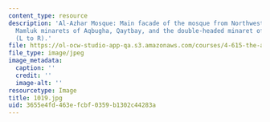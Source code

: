 ```yaml
---
content_type: resource
description: 'Al-Azhar Mosque: Main facade of the mosque from Northwest with the three
  Mamluk minarets of Aqbugha, Qaytbay, and the double-headed minaret of al-Ghuri from
  (L to R).'
file: https://ol-ocw-studio-app-qa.s3.amazonaws.com/courses/4-615-the-architecture-of-cairo-spring-2002/3655e4fd463efcbf0359b1302c44283a_1019.jpg
file_type: image/jpeg
image_metadata:
  caption: ''
  credit: ''
  image-alt: ''
resourcetype: Image
title: 1019.jpg
uid: 3655e4fd-463e-fcbf-0359-b1302c44283a
---
```

